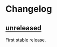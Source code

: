 # Changelog

## [unreleased]

First stable release.

[unreleased]: https://github.com/club-1/sphinx-inventory-parser/compare/v0.4.0...HEAD

